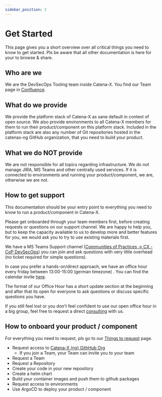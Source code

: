 ```yaml
---
sidebar_position: 2
---
```


# Get Started

This page gives you a short overview over all critical things you need to know to get started. Pls be aware that all
other documentation is here for your to browse & share.

## Who are we

We are the DevSecOps Tooling team inside Catena-X. You find our Team page
in [Confluence](https://confluence.catena-x.net/display/ARTI/Product%3A+DevSecOps+Tooling).

## What do we provide

We provide the platform stack of Catena-X as sane default in context of open source. We also provide environments to all
Catena-X members for them to run their product/component on this platform stack. Included in the platform stack are also
any number of Git repositories hosted in the catenax-ng GitHub organization, that you need to build your product.

## What we do NOT provide

We are not responsible for all topics regarding infrastructure. We do not manage JIRA, MS Teams and other centrally used
services. If it is connected to environments and running your product/component, we are, otherwise we are not.

## How to get support

This documentation should be your entry point to everything you need to know to run a product/component in Catena-X.

Please get onboarded through your team members first, before creating requests or questions on our support channel. We
are happy to help you, but to keep the capacity available to us to develop more and better features for you, we would
ask you to try to use existing materials first.

We have a MS Teams Support channel
([Communities of Practices -> CX - CoP DevSecOps](https://teams.microsoft.com/l/channel/19%3a9a3c4a05a3514d07b973c13e7b468709%40thread.tacv2/CX%2520-%2520CoP%2520DevSecOps?groupId=17b1a2dc-67fb-4a49-a2ed-dd1344321439&tenantId=1ad22c6d-2f08-4f05-a0ba-e17f6ce88380))
you can join and ask questions with very little overhead (no ticket required for simple questions).

In case you prefer a hands-on/direct approach, we have an office hour every friday between 13:00-15:00 (german timezone)
. You can find the calendar
invite [here](https://confluence.catena-x.net/pages/viewpage.action?pageId=25228715#InternalCatenaXinformationforsharingthroughLanding/Supportpage-OfficeHourCalendarInvite).

The format of our Office Hour has a short update section at the beginning and after that its open for everyone to ask
questions or discuss specific questions you have.

If you still feel lost or you don't feel confident to use our open office hour in a big group, feel free to request a
direct [consulting](/docs/resources) with us.

## How to onboard your product / component

For everything you need to request, pls go to our [Things to request](/docs/resources) page.

- Request access to [Catena-X (ng) GithHub Org](https://github.com/catenax-ng)
  - If you join a Team, your Team can invite you to your team
- Request a Team
- Request a Repository
- Create your code in your new repository
- Create a helm chart
- Build your container images and push them to github packages
- Request access to environments
- Use ArgoCD to deploy your product / component
